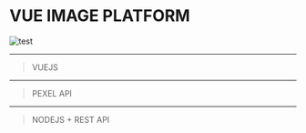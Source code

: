 # VUE IMAGE PLATFORM 
![test](gifs/VUE_FINDAPI.gif)
___
>VUEJS
___
> PEXEL API
___
> NODEJS + REST API